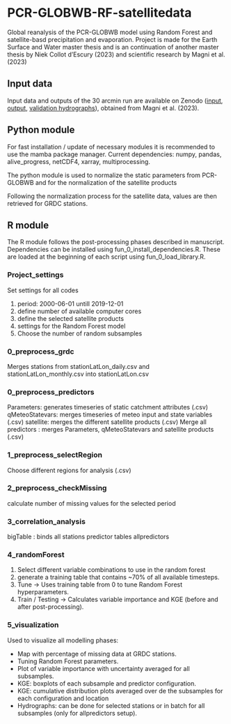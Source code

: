 # PCR-GLOBWB-RF-satellitedata

Global reanalysis of the PCR-GLOBWB model using Random Forest and satellite-basd precipitation and evaporation. 
Project is made for the Earth Surface and Water master thesis and is an continuation of another master thesis by Niek Collot d’Escury (2023) and scientific research by Magni et al. (2023)

## Input data
Input data and outputs of the 30 arcmin run are available on Zenodo ([input](https://doi.org/10.5281/zenodo.7890583), [output](https://doi.org/10.5281/zenodo.7891352), [validation hydrographs](https://doi.org/10.5281/zenodo.7893903)), obtained from Magni et al. (2023).

## Python module
For fast installation / update of necessary modules it is recommended to use the mamba package manager.
Current dependencies: numpy, pandas, alive_progress, netCDF4, xarray, multiprocessing.

The python module is used to normalize the static parameters from PCR-GLOBWB and for the normalization of the satellite products

Following the normalization process for the satellite data, values are then retrieved for GRDC stations.

## R module 
The R module follows the post-processing phases described in manuscript. Dependencies can be installed using fun_0_install_dependencies.R. These are loaded at the beginning of each script using fun_0_load_library.R.

### Project_settings
Set settings for all codes
1. period: 2000-06-01 untill 2019-12-01
2. define number of available computer cores
3. define the selected satellite products
4. settings for the Random Forest model
5. Choose the number of random subsamples

### 0_preprocess_grdc
Merges stations from stationLatLon_daily.csv and stationLatLon_monthly.csv into stationLatLon.csv

### 0_preprocess_predictors
Parameters: generates timeseries of static catchment attributes (.csv)
qMeteoStatevars: merges timeseries of meteo input and state variables (.csv)
satellite: merges the different satellite products (.csv)
Merge all predictors : merges Parameters, qMeteoStatevars and satellite products (.csv)

### 1_preprocess_selectRegion
Choose different regions for analysis (.csv)

### 2_preprocess_checkMissing
calculate number of missing values for the selected period

### 3_correlation_analysis
bigTable : binds all stations predictor tables allpredictors

### 4_randomForest
1. Select different variable combinations to use in the random forest
2. generate a training table that contains ~70% of all available timesteps.
3. Tune -> Uses training table from 0 to tune Random Forest hyperparameters.
4. Train / Testing -> Calculates variable importance and KGE (before and after post-processing).

### 5_visualization
Used to visualize all modelling phases:
- Map with percentage of missing data at GRDC stations.
- Tuning Random Forest parameters.
- Plot of variable importance with uncertainty averaged for all subsamples.
- KGE: boxplots of each subsample and predictor configuration.
- KGE: cumulative distribution plots averaged over de the subsamples for each configuration and location
- Hydrographs: can be done for selected stations or in batch for all subsamples (only for allpredictors setup).
